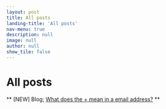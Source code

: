 ```yaml
---
layout: post
title: All posts
landing-title: 'All posts'
nav-menu: true
description: null
image: null
author: null
show_tile: false
---
```


<h1>All posts</h1>

** [NEW] Blog; [What does the + mean in a email address?](https://wowzatm.me/_posts/what_the_plus_means_in_an_email_address.html) **